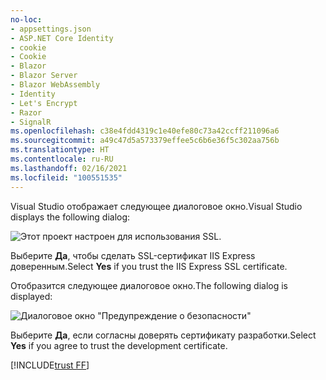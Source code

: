 ```yaml
---
no-loc:
- appsettings.json
- ASP.NET Core Identity
- cookie
- Cookie
- Blazor
- Blazor Server
- Blazor WebAssembly
- Identity
- Let's Encrypt
- Razor
- SignalR
ms.openlocfilehash: c38e4fdd4319c1e40efe80c73a42ccff211096a6
ms.sourcegitcommit: a49c47d5a573379effee5c6b6e36f5c302aa756b
ms.translationtype: HT
ms.contentlocale: ru-RU
ms.lasthandoff: 02/16/2021
ms.locfileid: "100551535"
---
```

<span data-ttu-id="5fe87-101">Visual Studio отображает следующее диалоговое окно.</span><span class="sxs-lookup"><span data-stu-id="5fe87-101">Visual Studio displays the following dialog:</span></span>

![Этот проект настроен для использования SSL.](~/getting-started/_static/trustCert.png)

<span data-ttu-id="5fe87-105">Выберите **Да**, чтобы сделать SSL-сертификат IIS Express доверенным.</span><span class="sxs-lookup"><span data-stu-id="5fe87-105">Select **Yes** if you trust the IIS Express SSL certificate.</span></span>

<span data-ttu-id="5fe87-106">Отобразится следующее диалоговое окно.</span><span class="sxs-lookup"><span data-stu-id="5fe87-106">The following dialog is displayed:</span></span>

![Диалоговое окно "Предупреждение о безопасности"](~/getting-started/_static/cert.png)

<span data-ttu-id="5fe87-108">Выберите **Да**, если согласны доверять сертификату разработки.</span><span class="sxs-lookup"><span data-stu-id="5fe87-108">Select **Yes** if you agree to trust the development certificate.</span></span>

[!INCLUDE[trust FF](~/includes/trust-ff.md)]
